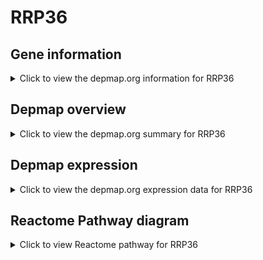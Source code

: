 <h1>RRP36</h1>

<h2>Gene information</h2>
<details>
  <summary>Click to view the depmap.org information for RRP36</summary>
  <iframe src="https://depmap.org/portal/gene/RRP36?tab=about" style="border:none;width:100%;height:800px"></iframe>
</details>

<h2>Depmap overview</h2>
<details>
  <summary>Click to view the depmap.org summary for RRP36</summary>
  <iframe src="https://depmap.org/portal/gene/RRP36?tab=overview" style="border:none;width:100%;height:800px"></iframe>
</details>

<h2>Depmap expression</h2>
<details>
  <summary>Click to view the depmap.org expression data for RRP36</summary>
  <iframe src="https://depmap.org/portal/gene/RRP36?tab=characterization" style="border:none;width:100%;height:800px"></iframe>
</details>



<h2>Reactome Pathway diagram</h2>
<details>
  <summary>Click to view Reactome pathway for RRP36</summary>
  <p>Major pathway of rRNA processing in the nucleolus and cytosol</p>
  <iframe src="https://reactome.org/PathwayBrowser/#/R-HSA-6791226" style="border:none;width:100%;height:800px"></iframe>
</details>



